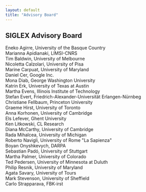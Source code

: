 ```yaml
---
layout: default
title: "Advisory Board"
---
```


## SIGLEX Advisory Board

Eneko Agirre, University of the Basque Country  
Marianna Apidianaki, LIMSI-CNRS  
Tim Baldwin, University of Melbourne  
Nicoletta Calzolari, University of Pisa  
Marine Carpuat, University of Maryland  
Daniel Cer, Google Inc.  
Mona Diab, George Washington University  
Katrin Erk, University of Texas at Austin  
Martha Evens, Illinois Institute of Technology  
Stefan Evert, Friedrich-Alexander-Universität Erlangen-Nürnbeg  
Christiane Fellbaum, Princeton University  
Graeme Hirst, University of Toronto  
Anna Korhonen, University of Cambridge  
Els Lefever, Ghent University  
Ken Litkowski, CL Research  
Diana McCarthy, University of Cambridge  
Rada Mihalcea, University of Michigan  
Roberto Navigli, University of Rome "La Sapienza"  
Boyan Onyshkevych, DARPA  
Sebastian Padó, University of Stuttgart  
Martha Palmer, University of Colorado  
Ted Pedersen, University of Minnesota at Duluth  
Philip Resnik, University of Maryland  
Agata Savary, University of Tours  
Mark Stevenson, University of Sheffield  
Carlo Strapparava, FBK-irst
